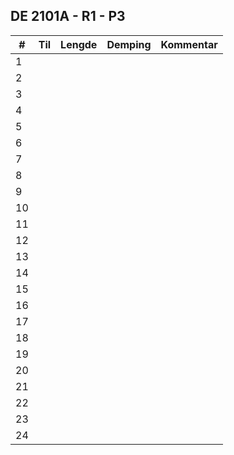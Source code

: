 ## DE 2101A - R1 - P3

|#   |        Til       |Lengde|Demping|Kommentar|
|----|------------------|------|-------|---------|
|   1|                  |      |       |         |
|   2|                  |      |       |         |
|   3|                  |      |       |         |
|   4|                  |      |       |         |
|   5|                  |      |       |         |
|   6|                  |      |       |         |
|   7|                  |      |       |         |
|   8|                  |      |       |         |
|   9|                  |      |       |         |
|  10|                  |      |       |         |
|  11|                  |      |       |         |
|  12|                  |      |       |         |
|  13|                  |      |       |         |
|  14|                  |      |       |         |
|  15|                  |      |       |         |
|  16|                  |      |       |         |
|  17|                  |      |       |         |
|  18|                  |      |       |         |
|  19|                  |      |       |         |
|  20|                  |      |       |         |
|  21|                  |      |       |         |
|  22|                  |      |       |         |
|  23|                  |      |       |         |
|  24|                  |      |       |         |
